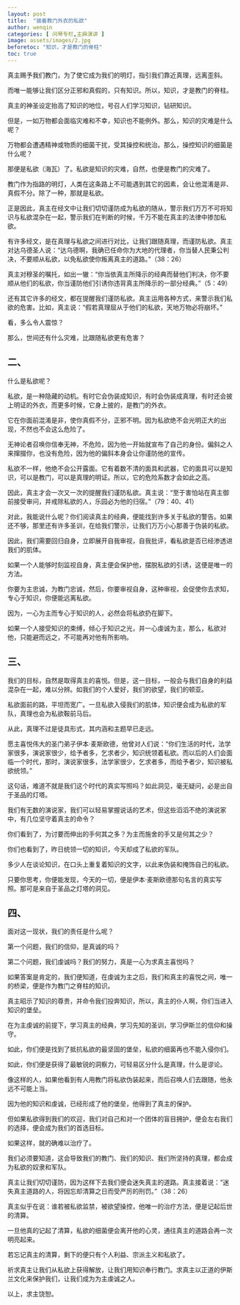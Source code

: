 ```yaml
---
layout: post
title:  "披着教门外衣的私欲"
author: wenqin
categories: [ 问琴专栏,主麻演讲 ]
image: assets/images/2.jpg
beforetoc: "知识，才是教门的脊柱"
toc: true
---
```



真主赐予我们教门，为了使它成为我们的明灯，指引我们靠近真理，远离歪斜。

而唯一能够让我们区分正邪和真假的，只有知识。所以，知识，才是教门的脊柱。

真主的神圣设定抬高了知识的地位，号召人们学习知识，钻研知识。

但是，一如万物都会面临灾难和不幸，知识也不能例外。那么，知识的灾难是什么呢？

万物都会遭遇精神或物质的细菌干扰，受其操控和统治。那么，操控知识的细菌是什么呢？

那便是私欲（海瓦）了。私欲是知识的灾难，自然，也便是教门的灾难了。

教门作为指路的明灯，人类在这条路上不可能遇到其它的因素，会让他混淆是非、真假不分。除了一种，那就是私欲。

正是因此，真主在经文中让我们切切谨防成为私欲的随从，警示我们万万不可将知识与私欲混杂在一起，警示我们在判断的时候，千万不能在真主的法律中掺加私欲。

有许多经文，是在真理与私欲之间进行对比，让我们跟随真理，而谨防私欲。真主对达乌德圣人说：“达乌德啊，我确已任命你为大地的代理者，你当替人民秉公判决，不要顺从私欲，以免私欲使你叛离真主的道路。”（38：26）

真主对穆圣的嘱托，如出一辙：“你当依真主所降示的经典而替他们判决，你不要顺从他们的私欲，你当谨防他们引诱你违背真主所降示的一部分经典。”（5：49）

还有其它许多的经文，都在提醒我们谨防私欲。真主运用各种方式，来警示我们私欲的危害。比如，真主说：“假若真理屈从于他们的私欲，天地万物必将崩坏。”

看，多么令人震惊？

那么，世间还有什么灾难，比跟随私欲更有危害？

## 二、

什么是私欲呢？

私欲，是一种隐藏的动机。有时它会伪装成知识，有时会伪装成真理，有时还会披上明证的外衣，而更多时候，它身上披的，是教门的外衣。

它在你面前混淆是非，使你真假不分，正邪不明。因为私欲绝不会光明正大的出现，不然也不会这么危险了。

无神论者召唤你信奉无神，不危险，因为他一开始就宣布了自己的身份。偏斜之人来撺掇你，也没有危险，因为他的偏斜本身会让你谨防他的宣传。

私欲不一样，他绝不会公开露面。它有着数不清的面具和武器，它的面具可以是知识，可以是教门，可以是真理的明证。所以，它的危险系数才会如此之高。

因此，真主才会一次又一次的提醒我们谨防私欲。真主说：“至于害怕站在真主御前接受审问，并戒除私欲的人，乐园必为他的归宿。”（79：40、41）

对此，我能说什么呢？你们阅读真主的经典，便能找到许多关于私欲的警告。如果还不够，那里还有许多圣训，在给我们警示，让我们万万小心那善于伪装的私欲。

因此，我们需要回归自身，立即展开自我审视，自我批评，看私欲是否已经渗透进我们的肌体。

如果一个人能够时刻监视自身，真主便会保护他，摆脱私欲的引诱，这便是唯一的方法。

你要为主忠诚，为教门忠诚，然后，你要审视自身，这种审视，会促使你去求知，专心于知识，你便能远离私欲。

因为，一心为主而专心于知识的人，必然会将私欲扔在脚下。

如果一个人接受知识的束缚，倾心于知识之光，并一心虔诚为主，那么，私欲对他，只能避而远之，不可能再对他有所影响。

## 三、

我们的目标，自然是取得真主的喜悦。但是，这一目标，一般会与我们自身的利益混杂在一起，难以分辨。如我们的个人爱好，我们的欲望，我们的顿亚。

私欲面前的路，平坦而宽广。一旦私欲入侵我们的肌体，知识便会成为私欲的军队，真理也会为私欲鞍前马后。

从此，真理不过是徒具形式，其内涵和主题早已走远。

愿主喜悦伟大的圣门弟子伊本·麦斯欧德，他曾对人们说：“你们生活的时代，法学家很多，演说家很少，给予者多，乞求者少，知识统领着私欲。而以后的人们会面临一个时代，那时，演说家很多，法学家很少，乞求者多，而给予者少，知识被私欲统领。”

这句话，难道不就是我们这个时代的真实写照吗？如此洞见，毫无疑问，必是出自于圣品的灯塔。

我们有无数的演说家，我们可以轻易掌握说话的艺术，但这些滔滔不绝的演说家中，有几位坚守着真主的命令？

你们看到了，为讨要而伸出的手何其之多？为主而施舍的手又是何其之少？

你们也看到了，昨日统领一切的知识，今天却成了私欲的军队。

多少人在谈论知识，在口头上重复着知识的文字，以此来伪装和掩饰自己的私欲。

只要你思考，你便能发现，今天的一切，便是伊本·麦斯欧德那句名言的真实写照。那可是来自于圣品之灯塔的洞见。

## 四、

面对这一现状，我们的责任是什么呢？

第一个问题，我们的信仰，是真诚的吗？

第二个问题，我们虔诚吗？我们的努力，真是一心为求真主喜悦吗？

如果答案是肯定的，我们便知道，在虔诚为主之后，我们和真主的喜悦之间，唯一的桥梁，便是作为教门之脊柱的知识。

真主昭示了知识的尊贵，并命令我们投奔知识，所以，真主的仆人啊，你们当进入知识的堡垒。

在为主虔诚的前提下，学习真主的经典，学习先知的圣训，学习伊斯兰的信仰和操守。

如此，你们便是找到了抵抗私欲的最坚固的堡垒，私欲的细菌再也不能入侵你们。

如此，你们便是获得了最敏锐的洞察力，可轻易区分什么是真理，什么是谬论。

像这样的人，如果他看到有人用教门将私欲伪装起来，而后召唤人们去跟随，他永远不可能上当。

因为他的知识和虔诚，已经形成了他的堡垒，他得到了真主的保护。

但如果私欲得到我们的欢迎，我们对自己和对一个团体的盲目拥护，便会左右我们的选择，便会成为我们的首选目标。

如果这样，就的确难以治疗了。

我们必须要知道，这会导致我们的教门、我们的知识、我们所坚持的真理，都会成为私欲的奴隶和军队。

真主让我们切切谨防，因为这样下去我们便会迷失真主的道路。真主接着说：“迷失真主道路的人，将因忘却清算之日而受严厉的刑罚。”（38：26）

真主似乎在说：谁若被私欲监禁，被欲望操控，他唯一的治疗方法，便是记起后世的清算。

一旦他真的记起了清算，私欲的细菌便会离开他的心灵，通往真主的道路会再一次明亮起来。

若忘记真主的清算，剩下的便只有个人利益、宗派主义和私欲了。

祈求真主让我们从私欲上获得解放，让我们用知识奉行教门。求真主以正道的伊斯兰文化来保护我们，让我们成为为主虔诚之人。

以上，求主饶恕。
